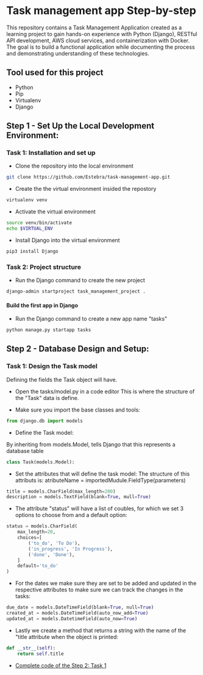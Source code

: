 # Task management app Step-by-step

This repository contains a Task Management Application created as a learning project to gain hands-on experience with Python (Django), RESTful API development, AWS cloud services, and containerization with Docker. The goal is to build a functional application while documenting the process and demonstrating understanding of these technologies.

## Tool used for this project

* Python
* Pip
* Virtualenv
* Django

## Step 1 - Set Up the Local Development Environment:

### Task 1: Installation and set up
    
* Clone the repository into the local environment

```bash
git clone https://github.com/Estebra/task-management-app.git
```

* Create the the virtual environment insided the repostory 

```bash
virtualenv venv
```

* Activate the virtual environment

```bash
source venv/bin/activate
echo $VIRTUAL_ENV
```

* Install Django into the virtual environment

```bash
pip3 install Django
```

### Task 2: Project structure 

* Run the Django command to create the new project

```bash
django-admin startproject task_management_project .
```

#### Build the first app in Django

* Run the Django command to create a new app name "tasks"

```bash
python manage.py startapp tasks
```

## Step 2 - Database Design and Setup:

### Task 1: Design the Task model

Defining the fields the Task object will have.

* Open the tasks/model.py in a code editor 
    This is where the structure of the "Task" data is define.

* Make sure you import the base classes and tools:

```python
from django.db import models
```

* Define the Task model:

By inheriting from models.Model, tells Django that this represents a database table

```python
class Task(models.Model):
```

* Set the attributes that will define the task model:
    The structure of this attributs is:
    atributeName = importedMudule.FieldType(parameters)

```python
title = models.CharField(max_length=200)
description = models.TextField(blank=True, mull=True)
```

* The attribute "status" will have a list of coubles, for which we set 3 options to choose from and a default option:

```python
status = models.CharField(
    max_length=20,
    choices=[ 
        ('to_do', 'To Do'),
        ('in_progress', 'In Progress'),
        ('done', 'Done'),
    ]
    default='to_do'
)
```

* For the dates we make sure they are set to be added and updated in the respective attributes to make sure we can track the changes in the tasks:

```python
due_date = models.DateTimeField(blank=True, null=True)
created_at = models.DateTimeField(auto_now_add=True)
updated_at = models.DatetimeField(auto_now=True)

```

* Lastly we create a method that returns a string with the name of the "title attribute when the object is printed:

```python
def __str__(self): 
    return self.title
```

* [Complete code of the Step 2: Task 1](tasks/models.py)
